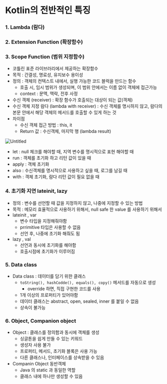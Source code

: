 # Kotlin의 전반적인 특징

### 1. Lambda (람다)


### 2. Extension Function (확장함수)


### 3. Scope Function (범위 지정함수)
- 코틀린 표준 라이브러리에서 제공하는 확장함수
- 목적 : 간결성, 명료성, 유지보수 용이성
- 정의 : 객체의 컨텍스트 내에서, 실행 가능한 코드 블럭을 만드는 함수
    - 호출 시, 임시 범위가 생성되며, 이 범위 안에서는 이름 없이 객체에 접근가능
    - context : 문맥, 맥락, 전후 사정
- 수신 객체 (receiver) : 확장 함수가 호출되는 대상이 되는 값(객체)
- 수신 객체 지정 람다 (lambda with receiver) : 수신 객체를 명시하지 않고, 람다의 본문 안에서 해당 객체의 메서드를 호출할 수 있게 하는 것
- 차이점
    - 수신 객체 접근 방법 : this, it
    - Return 값 : 수신객체, 마지막 행 (lambda result)

![Untitled](https://user-images.githubusercontent.com/24618293/201356804-93c1fdeb-81ee-4316-9096-e33d998885bf.png)

- let : null 체크를 해야할 때, 지역 변수를 명시적으로 표현 해야할 때
- run : 객체를 초기화 하고 리턴 값이 있을 때
- apply : 객체 초기화
- also : 수신객체를 명시적으로 사용하고 싶을 때, 로그를 남길 때
- with : 객체 초기화, 람다 리턴 값이 필요 없을 때


### 4. 초기화 지연 lateinit, lazy
- 정의 : 변수를 선언할 때 값을 지정하지 않고, 나중에 지정할 수 있는 방법
- 목적 : 메모리 효율적으로 사용하기 위해서, null safe 한 value 를 사용하기 위해서
- lateinit , var
    - 변수 타입을 지정해줘야함
    - prrimitive 타입은 사용할 수 없음
    - 선언 후, 나중에 초기화 해줘도 됨
- lazy , val
    - 선언과 동시에 초기화를 해야함
    - 호출시점에 초기화가 이루어짐


### 5. Data class
- Data class : 데이터를 담기 위한 클래스
    - `toString(), hashCodde(), equals(), copy()` 메서드를 자동으로 생성
        - override 하면, 직접 구현한 코드를 사용
    - 1개 이상의 프로퍼티가 있어야함
    - 데이터 클래스는 abstract, open, sealed, inner 를 붙일 수 없음
    - 상속이 불가능


### 6. Object, Companion object
- Object : 클래스를 정의함과 동시에 객체를 생성
    - 싱글톤을 쉽게 만들 수 있는 키워드
    - 생성자 사용 불가
    - 프로퍼티, 메서드, 초기화 블록은 사용 가능
    - 다른 클래스나, 인터페이스를 상속받을 수 있음
- Companin Object 동반객체
    - Java 의 static 과 동일한 역할
    - 클래스 내에 하나만 생성할 수 있음